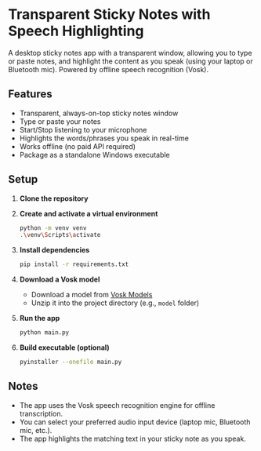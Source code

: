 # Transparent Sticky Notes with Speech Highlighting

A desktop sticky notes app with a transparent window, allowing you to type or paste notes, and highlight the content as you speak (using your laptop or Bluetooth mic). Powered by offline speech recognition (Vosk).

## Features

- Transparent, always-on-top sticky notes window
- Type or paste your notes
- Start/Stop listening to your microphone
- Highlights the words/phrases you speak in real-time
- Works offline (no paid API required)
- Package as a standalone Windows executable

## Setup

1. **Clone the repository**
2. **Create and activate a virtual environment**
   ```sh
   python -m venv venv
   .\venv\Scripts\activate
   ```
3. **Install dependencies**
   ```sh
   pip install -r requirements.txt
   ```
4. **Download a Vosk model**

   - Download a model from [Vosk Models]()
   - Unzip it into the project directory (e.g., `model` folder)

5. **Run the app**

   ```sh
   python main.py
   ```

6. **Build executable (optional)**
   ```sh
   pyinstaller --onefile main.py
   ```

## Notes

- The app uses the Vosk speech recognition engine for offline transcription.
- You can select your preferred audio input device (laptop mic, Bluetooth mic, etc.).
- The app highlights the matching text in your sticky note as you speak.
